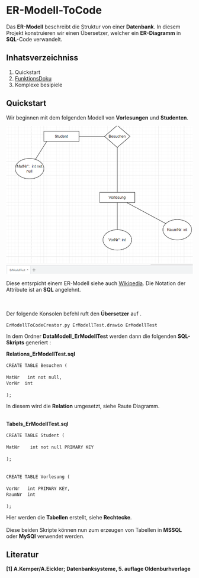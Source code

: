 # ER-Modell-ToCode

Das **ER-Modell** beschreibt die Struktur von einer **Datenbank**. 
In diesem Projekt konstruieren wir einen Übersetzer, welcher ein 
**ER-Diagramm** in **SQL**-Code verwandelt.
## Inhatsverzeichniss

1. Quickstart
2. [FunktionsDoku](Doc/README.md)
3. Komplexe besipiele



## Quickstart
Wir beginnen mit dem folgenden Modell von **Vorlesungen** und **Studenten**. 


<img src="Doc/Bilder/Quick_ErModell.PNG" alt="drawing" 
style="width:620px; height: 400px "/>

Diese entsrpicht einem ER-Modell siehe auch [Wikipedia](https://de.wikipedia.org/wiki/Entity-Relationship-Modell). Die Notation der 
Attribute ist an **SQL** angelehnt.

<br></br>
Der folgende Konsolen befehl ruft den **Übersetzer** auf .

    ErModellToCodeCreator.py ErModellTest.drawio ErModellTest



In dem Ordner **DataModell_ErModellTest** werden dann die folgenden 
**SQL-Skripts** generiert :

 **Relations_ErModellTest.sql**


    CREATE TABLE Besuchen (

    MatNr   int not null,
    VorNr  int

    ); 
In diesem wird die **Relation** umgesetzt, siehe Raute Diagramm.
<br></br>

**Tabels_ErModellTest.sql**

    CREATE TABLE Student (

    MatNr    int not null PRIMARY KEY

    ); 
              

    CREATE TABLE Vorlesung (

    VorNr   int PRIMARY KEY,
    RaumNr  int

    );   
Hier werden die **Tabellen** erstellt, siehe **Rechtecke**.
<br></br>
Diese beiden Skripte können nun zum erzeugen von Tabellen in **MSSQL** oder
**MySQl** verwendet werden.

## Literatur


**[1]  A.Kemper/A.Eickler; Datenbanksysteme, 5. auflage Oldenburhverlage**